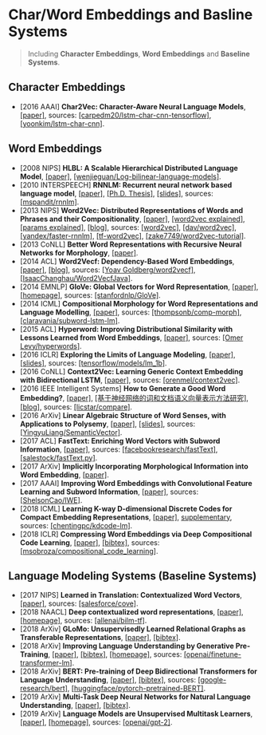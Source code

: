 # Char/Word Embeddings and Basline Systems

> Including **Character Embeddings**, **Word Embeddings** and **Baseline Systems**.

## Character Embeddings
- [2016 AAAI] **Char2Vec: Character-Aware Neural Language Models**, [[paper]](https://arxiv.org/pdf/1508.06615.pdf), sources: [[carpedm20/lstm-char-cnn-tensorflow]](https://github.com/carpedm20/lstm-char-cnn-tensorflow), [[yoonkim/lstm-char-cnn]](https://github.com/yoonkim/lstm-char-cnn).

## Word Embeddings
- [2008 NIPS] **HLBL: A Scalable Hierarchical Distributed Language Model**, [[paper]](http://www.cs.toronto.edu/~fritz/absps/andriytree.pdf), [[wenjieguan/Log-bilinear-language-models]](https://github.com/wenjieguan/Log-bilinear-language-models).
- [2010 INTERSPEECH] **RNNLM: Recurrent neural network based language model**, [[paper]](http://www.fit.vutbr.cz/research/groups/speech/publi/2010/mikolov_interspeech2010_IS100722.pdf), [[Ph.D. Thesis]](http://www.fit.vutbr.cz/~imikolov/rnnlm/thesis.pdf), [[slides]](http://www.fit.vutbr.cz/~imikolov/rnnlm/google.pdf), sources: [[mspandit/rnnlm]](https://github.com/mspandit/rnnlm).
- [2013 NIPS] **Word2Vec: Distributed Representations of Words and Phrases and their Compositionality**, [[paper]](https://arxiv.org/pdf/1310.4546.pdf), [[word2vec explained]](https://arxiv.org/pdf/1402.3722.pdf), [[params explained]](https://arxiv.org/pdf/1411.2738.pdf), [[blog]](https://isaacchanghau.github.io/post/word2vec/), sources: [[word2vec]](https://code.google.com/archive/p/word2vec/), [[dav/word2vec]](https://github.com/dav/word2vec), [[yandex/faster-rnnlm]](https://github.com/yandex/faster-rnnlm), [[tf-word2vec]](https://github.com/tensorflow/tensorflow/tree/master/tensorflow/examples/tutorials/word2vec), [[zake7749/word2vec-tutorial]](https://github.com/zake7749/word2vec-tutorial).
- [2013 CoNLL] **Better Word Representations with Recursive Neural Networks for Morphology**, [[paper]](https://nlp.stanford.edu/~lmthang/data/papers/conll13_morpho.pdf).
- [2014 ACL] **Word2Vecf: Dependency-Based Word Embeddings**, [[paper]](http://www.aclweb.org/anthology/P14-2050), [[blog]](https://isaacchanghau.github.io/post/word2vecf/), sources: [[Yoav Goldberg/word2vecf]](https://bitbucket.org/yoavgo/word2vecf), [[IsaacChanghau/Word2VecfJava]](https://github.com/IsaacChanghau/Word2VecfJava).
- [2014 EMNLP] **GloVe: Global Vectors for Word Representation**, [[paper]](https://nlp.stanford.edu/pubs/glove.pdf), [[homepage]](https://nlp.stanford.edu/projects/glove/), sources: [[stanfordnlp/GloVe]](https://github.com/stanfordnlp/GloVe).
- [2014 ICML] **Compositional Morphology for Word Representations and Language Modelling**, [[paper]](http://proceedings.mlr.press/v32/botha14.pdf), sources: [[thompsonb/comp-morph]](https://github.com/thompsonb/comp-morph), [[claravania/subword-lstm-lm]](https://github.com/claravania/subword-lstm-lm).
- [2015 ACL] **Hyperword: Improving Distributional Similarity with Lessons Learned from Word Embeddings**, [[paper]](http://www.aclweb.org/anthology/Q15-1016), sources: [[Omer Levy/hyperwords]](https://bitbucket.org/omerlevy/hyperwords).
- [2016 ICLR] **Exploring the Limits of Language Modeling**, [[paper]](https://arxiv.org/pdf/1602.02410.pdf), [[slides]](https://www.cs.toronto.edu/~duvenaud/courses/csc2541/slides/lipnet.pdf), sources: [[tensorflow/models/lm_1b]](https://github.com/tensorflow/models/tree/master/research/lm_1b).
- [2016 CoNLL] **Context2Vec: Learning Generic Context Embedding with Bidirectional LSTM**, [[paper]](http://www.aclweb.org/anthology/K16-1006), sources: [[orenmel/context2vec]](https://github.com/orenmel/context2vec).
- [2016 IEEE Intelligent Systems] **How to Generate a Good Word Embedding?**, [[paper]](https://arxiv.org/pdf/1507.05523.pdf), [[基于神经网络的词和文档语义向量表示方法研究]](https://arxiv.org/pdf/1611.05962.pdf), [[blog]](http://licstar.net/archives/620), sources: [[licstar/compare]](https://github.com/licstar/compare).
- [2016 ArXiv] **Linear Algebraic Structure of Word Senses, with Applications to Polysemy**, [[paper]](https://arxiv.org/pdf/1601.03764.pdf), [[slides]](https://pdfs.semanticscholar.org/d770/5adf01fc9791337ed17dd37236129ef3a0f4.pdf), sources: [[YingyuLiang/SemanticVector]](https://github.com/YingyuLiang/SemanticVector).
- [2017 ACL] **FastText: Enriching Word Vectors with Subword Information**, [[paper]](https://arxiv.org/pdf/1607.04606.pdf), sources: [[facebookresearch/fastText]](https://github.com/facebookresearch/fastText), [[salestock/fastText.py]](https://github.com/salestock/fastText.py).
- [2017 ArXiv] **Implicitly Incorporating Morphological Information into Word Embedding**, [[paper]](https://arxiv.org/pdf/1701.02481.pdf).
- [2017 AAAI] **Improving Word Embeddings with Convolutional Feature Learning and Subword Information**, [[paper]](https://aaai.org/ocs/index.php/AAAI/AAAI17/paper/view/14724/14187), sources: [[ShelsonCao/IWE]](https://github.com/ShelsonCao/IWE).
- [2018 ICML] **Learning K-way D-dimensional Discrete Codes for Compact Embedding Representations**, [[paper]](https://arxiv.org/pdf/1806.09464.pdf), [supplementary](http://web.cs.ucla.edu/~yzsun/papers/2018_icml_KDCoding_supp.pdf), sources: [[chentingpc/kdcode-lm]](https://github.com/chentingpc/kdcode-lm).
- [2018 ICLR] **Compressing Word Embeddings via Deep Compositional Code Learning**, [[paper]](https://openreview.net/pdf?id=BJRZzFlRb), [[bibtex]](/Bibtex/Compressing%20Word%20Embeddings%20via%20Deep%20Compositional%20Code%20Learning.bib), sources: [[msobroza/compositional_code_learning]](https://github.com/msobroza/compositional_code_learning).

## Language Modeling Systems (Baseline Systems)
- [2017 NIPS] **Learned in Translation: Contextualized Word Vectors**, [[paper]](https://arxiv.org/pdf/1708.00107.pdf), sources: [[salesforce/cove]](https://github.com/salesforce/cove).
- [2018 NAACL] **Deep contextualized word representations**, [[paper]](https://arxiv.org/pdf/1802.05365.pdf), [[homepage]](https://allennlp.org/elmo), sources: [[allenai/bilm-tf]](https://github.com/allenai/bilm-tf).
- [2018 ArXiv] **GLoMo: Unsupervisedly Learned Relational Graphs as Transferable Representations**, [[paper]](https://arxiv.org/pdf/1806.05662.pdf), [[bibtex]](GLoMo%20-%20Unsupervisedly%20Learned%20Relational%20Graphs%20as%20Transferable%20Representations.bib).
- [2018 ArXiv] **Improving Language Understanding by Generative Pre-Training**, [[paper]](https://s3-us-west-2.amazonaws.com/openai-assets/research-covers/language-unsupervised/language_understanding_paper.pdf), [[bibtex]](/Bibtex/Improving%20Language%20Understanding%20by%20Generative%20Pre-Training.bib), [[homepage]](https://blog.openai.com/language-unsupervised/), sources: [[openai/finetune-transformer-lm]](https://github.com/openai/finetune-transformer-lm).
- [2018 ArXiv] **BERT: Pre-training of Deep Bidirectional Transformers for Language Understanding**, [[paper]](https://arxiv.org/pdf/1810.04805.pdf), [[bibtex]](/Bibtex/BERT%20-%20Pre-training%20of%20Deep%20Bidirectional%20Transformers%20for%20Language%20Understanding.bib), sources: [[google-research/bert]](https://github.com/google-research/bert), [[huggingface/pytorch-pretrained-BERT]](https://github.com/huggingface/pytorch-pretrained-BERT).
- [2019 ArXiv] **Multi-Task Deep Neural Networks for Natural Language Understanding**, [[paper]](https://arxiv.org/pdf/1901.11504.pdf), [[bibtex]](/Bibtex/Multi-Task%20Deep%20Neural%20Networks%20for%20Natural%20Language%20Understanding.bib).
- [2019 ArXiv] **Language Models are Unsupervised Multitask Learners**, [[paper]](https://d4mucfpksywv.cloudfront.net/better-language-models/language-models.pdf), [[homepage]](https://blog.openai.com/better-language-models/), sources: [[openai/gpt-2]](https://github.com/openai/gpt-2).
